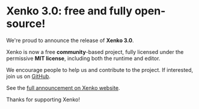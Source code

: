 Xenko 3.0: free and fully open-source!
===

We're proud to announce the release of **Xenko 3.0**.

Xenko is now a free **community**-based project, fully licensed under the permissive **MIT license**, including both the runtime and editor.

We encourage people to help us and contribute to the project. If interested, join us on [GitHub](https://github.com/xenko3d/xenko/).

See the [full announcement on Xenko website](https://xenko.com/blog/xenko-opensource-mit/).

Thanks for supporting Xenko!
